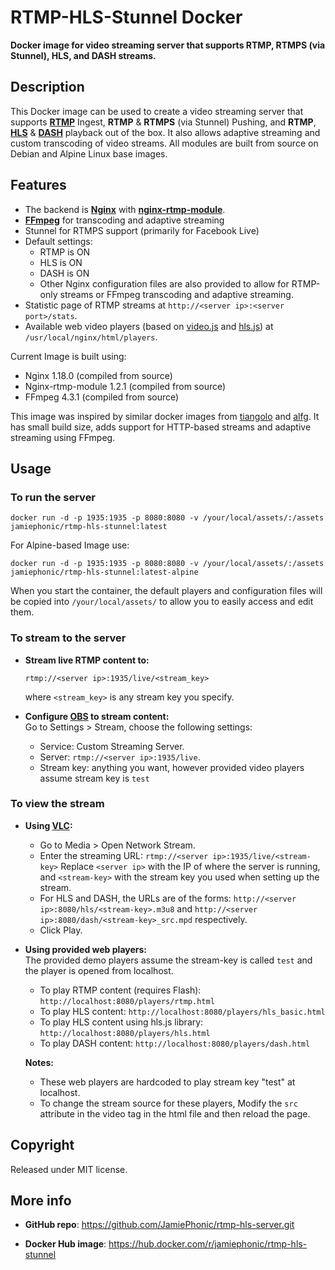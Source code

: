 # RTMP-HLS-Stunnel Docker

**Docker image for video streaming server that supports RTMP, RTMPS (via Stunnel), HLS, and DASH streams.**

## Description

This Docker image can be used to create a video streaming server that supports [**RTMP**](https://en.wikipedia.org/wiki/Real-Time_Messaging_Protocol) Ingest, **RTMP** & **RTMPS** (via Stunnel) Pushing, and **RTMP**, [**HLS**](https://en.wikipedia.org/wiki/HTTP_Live_Streaming) & [**DASH**](https://en.wikipedia.org/wiki/Dynamic_Adaptive_Streaming_over_HTTP) playback out of the box.
It also allows adaptive streaming and custom transcoding of video streams.
All modules are built from source on Debian and Alpine Linux base images.

## Features

- The backend is [**Nginx**](http://nginx.org/en/) with [**nginx-rtmp-module**](https://github.com/arut/nginx-rtmp-module).
- [**FFmpeg**](https://www.ffmpeg.org/) for transcoding and adaptive streaming
- Stunnel for RTMPS support (primarily for Facebook Live)
- Default settings:
  - RTMP is ON
  - HLS is ON
  - DASH is ON
  - Other Nginx configuration files are also provided to allow for RTMP-only streams or FFmpeg transcoding and adaptive streaming.
- Statistic page of RTMP streams at `http://<server ip>:<server port>/stats`.
- Available web video players (based on [video.js](https://videojs.com/) and [hls.js](https://github.com/video-dev/hls.js/)) at `/usr/local/nginx/html/players`.

Current Image is built using:

- Nginx 1.18.0 (compiled from source)
- Nginx-rtmp-module 1.2.1 (compiled from source)
- FFmpeg 4.3.1 (compiled from source)

This image was inspired by similar docker images from [tiangolo](https://hub.docker.com/r/tiangolo/nginx-rtmp/) and [alfg](https://hub.docker.com/r/alfg/nginx-rtmp/). It has small build size, adds support for HTTP-based streams and adaptive streaming using FFmpeg.

## Usage

### To run the server

```
docker run -d -p 1935:1935 -p 8080:8080 -v /your/local/assets/:/assets jamiephonic/rtmp-hls-stunnel:latest
```

For Alpine-based Image use:

```
docker run -d -p 1935:1935 -p 8080:8080 -v /your/local/assets/:/assets jamiephonic/rtmp-hls-stunnel:latest-alpine
```

When you start the container, the default players and configuration files will be copied into `/your/local/assets/` to allow you to easily access and edit them.

### To stream to the server

- **Stream live RTMP content to:**

  ```
  rtmp://<server ip>:1935/live/<stream_key>
  ```

  where `<stream_key>` is any stream key you specify.

- **Configure [OBS](https://obsproject.com/) to stream content:** <br />
  Go to Settings > Stream, choose the following settings:
  - Service: Custom Streaming Server.
  - Server: `rtmp://<server ip>:1935/live`.
  - Stream key: anything you want, however provided video players assume stream key is `test`

### To view the stream

- **Using [VLC](https://www.videolan.org/vlc/index.html):**

  - Go to Media > Open Network Stream.
  - Enter the streaming URL: `rtmp://<server ip>:1935/live/<stream-key>`
    Replace `<server ip>` with the IP of where the server is running, and
    `<stream-key>` with the stream key you used when setting up the stream.
  - For HLS and DASH, the URLs are of the forms:
    `http://<server ip>:8080/hls/<stream-key>.m3u8` and
    `http://<server ip>:8080/dash/<stream-key>_src.mpd` respectively.
  - Click Play.

- **Using provided web players:** <br/>
  The provided demo players assume the stream-key is called `test` and the player is opened from localhost.
  - To play RTMP content (requires Flash): `http://localhost:8080/players/rtmp.html`
  - To play HLS content: `http://localhost:8080/players/hls_basic.html`
  - To play HLS content using hls.js library: `http://localhost:8080/players/hls.html`
  - To play DASH content: `http://localhost:8080/players/dash.html`

  **Notes:**

  - These web players are hardcoded to play stream key "test" at localhost.
  - To change the stream source for these players, Modify the `src` attribute in the video tag in the html file and then reload the page.

## Copyright

Released under MIT license.

## More info

- **GitHub repo**: <https://github.com/JamiePhonic/rtmp-hls-server.git>

- **Docker Hub image**: <https://hub.docker.com/r/jamiephonic/rtmp-hls-stunnel>
